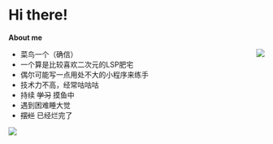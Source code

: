 # Hi there!

**About me**

<a src="https://github.com/anuraghazra/github-readme-stats" target="_blank"><img src="https://github-readme-stats.vercel.app/api?username=monSteRhhe&show_icons=true&theme=github_dark&count_private=true&title_color=fff&icon_color=f5fffa" align="right" /></a>

- 菜鸟一个（确信）
- 一个算是比较喜欢二次元的LSP肥宅
- 偶尔可能写一点用处不大的小程序来练手
- 技术力不高，经常咕咕咕
- 持续 ~~学习~~ 摸鱼中
- 遇到困难睡大觉
- ~~摆烂~~ 已经烂完了

<a src="https://github.com/anuraghazra/github-readme-stats" target="_blank"><img src="https://github-readme-stats.vercel.app/api/top-langs/?username=monsterhhe&layout=compact&exclude_repo=oneindex,oneindex-theme" /></a>
